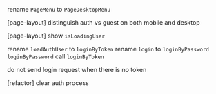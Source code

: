 rename `PageMenu` to `PageDesktopMenu`

[page-layout] distinguish auth vs guest on both mobile and desktop

[page-layout] show `isLoadingUser`

rename `loadAuthUser` to `loginByToken`
rename `login` to `loginByPassword`
`loginByPassword` call `loginByToken`

do not send login request when there is no token

[refactor] clear auth process
